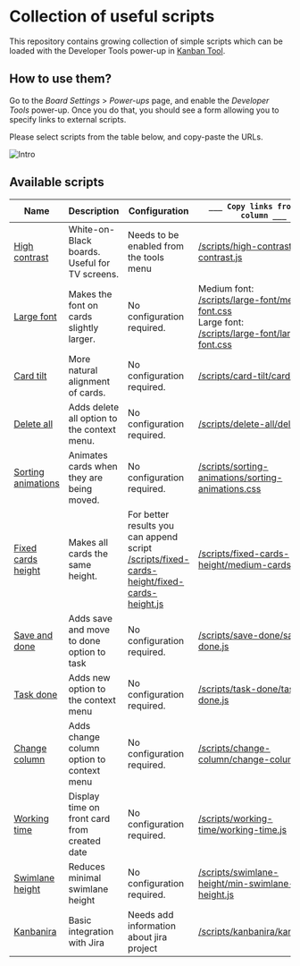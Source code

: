 # Collection of useful scripts
This repository contains growing collection of simple scripts which can be loaded with the Developer Tools power-up in [Kanban Tool](http://kanbantool.com).

## How to use them?
Go to the *Board Settings* > *Power-ups* page, and enable the *Developer Tools* power-up.
Once you do that, you should see a form allowing you to specify links to external scripts.

Please select scripts from the table below, and copy-paste the URLs.

![Intro](intro.png)

## Available scripts

Name | Description | Configuration | `___ Copy links from this column ___`
--- | --- | --- | ---
[High contrast](high-contrast/) | White-on-Black boards. Useful for TV screens. | Needs to be enabled from the tools menu | [/scripts/high-contrast/high-contrast.js](https://kanbantool.com/scripts/high-contrast/high-contrast.js)
[Large font](large-font/) | Makes the font on cards slightly larger. | No configuration required. | Medium font:<br/>[/scripts/large-font/medium-font.css](https://kanbantool.com/scripts/large-font/medium-font.css) <br/> Large font:<br/> [/scripts/large-font/large-font.css](https://kanbantool.com/scripts/large-font/large-font.css)
[Card tilt](card-tilt/) | More natural alignment of cards. | No configuration required. | [/scripts/card-tilt/card-tilt.js](https://kanbantool.com/scripts/card-tilt/card-tilt.js)
[Delete all](delete-all/) | Adds delete all option to the context menu. | No configuration required. | [/scripts/delete-all/delete-all.js](https://kanbantool.com/scripts/delete-all/delete-all.js)
[Sorting animations](sorting-animations) | Animates cards when they are being moved. | No configuration required. | [/scripts/sorting-animations/sorting-animations.css](https://kanbantool.com/scripts/sorting-animations/sorting-animations.css)
[Fixed cards height](fixed-cards-height) | Makes all cards the same height. | For better results you can append script [/scripts/fixed-cards-height/fixed-cards-height.js](https://kanbantool.com/scripts/fixed-cards-height/fixed-cards-height.js) | [/scripts/fixed-cards-height/medium-cards.css](https://kanbantool.com/scripts/fixed-cards-height/medium-cards.css)
[Save and done](save-done/) | Adds save and move to done option to task | No configuration required. | [/scripts/save-done/save-done.js](https://kanbantool.com/scripts/save-done/save-done.js)
[Task done](task-done/) | Adds new option to the context menu | No configuration required. | [/scripts/task-done/task-done.js](https://kanbantool.com/scripts/task-done/task-done.js)
[Change column](change-column/) | Adds change column option to context menu | No configuration required. | [/scripts/change-column/change-column.js](https://kanbantool.com/scripts/change-column/change-column.js)
[Working time](working-time/) | Display time on front card from created date | No configuration required. | [/scripts/working-time/working-time.js](https://kanbantool.com/scripts/working-time/working-time.js)
[Swimlane height](swimlane-height/) | Reduces minimal swimlane height | No configuration required. | [/scripts/swimlane-height/min-swimlane-height.js](https://kanbantool.com/scripts/swimlane-height/min-swimlane-height.js)
[Kanbanira](kanbanira/) | Basic integration with Jira | Needs add information about jira project | [/scripts/kanbanira/kanbanira.js](https://kanbantool.com/scripts/kanbanira/kanbanira.js)